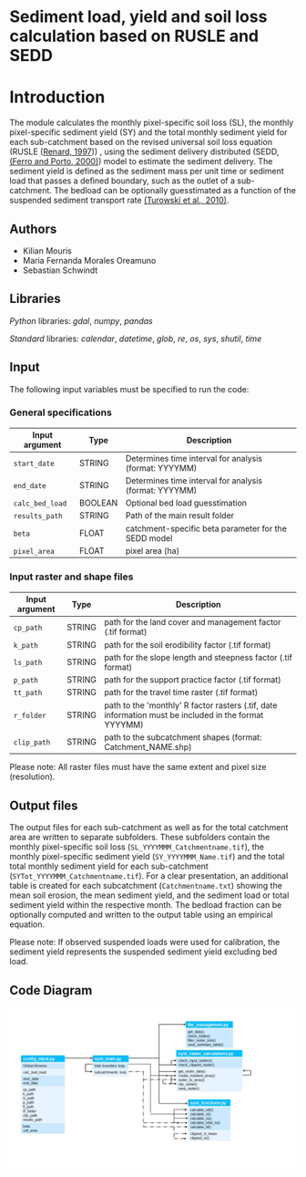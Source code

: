 # Sediment load, yield and soil loss calculation based on RUSLE and SEDD

# Introduction

The module calculates the monthly pixel-specific soil loss (SL), the monthly pixel-specific sediment yield (SY) and the 
total monthly sediment yield for each sub-catchment based on the revised universal soil loss equation (RUSLE ([Renard, 1997](https://www.ars.usda.gov/arsuserfiles/64080530/rusle/ah_703.pdf)))
, using the sediment delivery distributed (SEDD, [(Ferro and Porto, 2000)](https://ascelibrary.org/doi/10.1061/%28ASCE%291084-0699%282000%295%3A4%28411%29)) 
model to estimate the sediment delivery. The sediment yield is defined as the sediment mass per unit time or 
sediment load that passes a defined boundary, such as the outlet of a sub-catchment. 
The bedload can be optionally guesstimated as a function of the suspended sediment transport rate 
[(Turowski et al., 2010)](https://ascelibrary.org/doi/10.1061/%28ASCE%291084-0699%282000%295%3A4%28411%29). 

## Authors
- Kilian Mouris
- Maria Fernanda Morales Oreamuno
- Sebastian Schwindt

## Libraries

*Python* libraries:  *gdal*, *numpy*, *pandas*

*Standard* libraries: *calendar*, *datetime*, *glob*, *re*, *os*, *sys*, *shutil*, *time*

## Input
The following input variables must be specified to run the code:

### General specifications

| Input argument | Type | Description |
|-----------------|------|-------------|
|`start_date`| STRING | Determines time interval for analysis (format: YYYYMM) |
|`end_date`| STRING | Determines time interval for analysis (format: YYYYMM)  |
|`calc_bed_load`| BOOLEAN | Optional bed load guesstimation  |
|`results_path`| STRING |Path of the main result folder|
|`beta`| FLOAT |catchment-specific beta parameter for the SEDD model|
|`pixel_area`| FLOAT |pixel area (ha)|

### Input raster and shape files

| Input argument | Type | Description |
|-----------------|------|-------------|
|`cp_path`| STRING | path for the land cover and management factor (.tif format) |
|`k_path`| STRING | path for the soil erodibility factor (.tif format)  |
|`ls_path`| STRING | path for the slope length and steepness factor (.tif format)  |
|`p_path`| STRING | path for the support practice factor (.tif format)  |
|`tt_path`| STRING | path for the travel time raster (.tif format)  |
|`r_folder`| STRING | path to the 'monthly' R factor rasters (.tif, date information must be included in the format YYYYMM)  |
|`clip_path`| STRING | path to the subcatchment shapes (format: Catchment_NAME.shp)  |

Please note: All raster files must have the same extent and pixel size (resolution).

## Output files

The output files for each sub-catchment as well as for the total catchment area are written to separate subfolders. 
These subfolders contain the monthly pixel-specific soil loss (`SL_YYYYMMM_Catchmentname.tif`), the monthly pixel-specific 
sediment yield (`SY_YYYYMMM_Name.tif`) and the total total monthly sediment yield for each sub-catchment 
(`SYTot_YYYYMMM_Catchmentname.tif`). 
For a clear presentation, an additional table is created for each subcatchment (`Catchmentname.txt`) showing the mean soil erosion, 
the mean sediment yield, and the sediment load or total sediment yield within the respective month. 
The bedload fraction can be optionally computed and written to the output table using an empirical equation.

Please note:
If observed suspended loads were used for calibration, the sediment yield represents the suspended sediment yield 
excluding bed load.

## Code Diagram
![](Images/SYSL_diagram.jpg)


